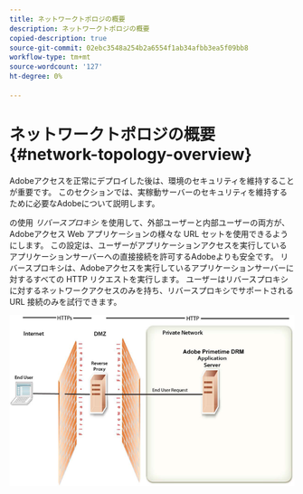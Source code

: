 ```yaml
---
title: ネットワークトポロジの概要
description: ネットワークトポロジの概要
copied-description: true
source-git-commit: 02ebc3548a254b2a6554f1ab34afbb3ea5f09bb8
workflow-type: tm+mt
source-wordcount: '127'
ht-degree: 0%

---
```


# ネットワークトポロジの概要 {#network-topology-overview}

Adobeアクセスを正常にデプロイした後は、環境のセキュリティを維持することが重要です。 このセクションでは、実稼動サーバーのセキュリティを維持するために必要なAdobeについて説明します。

の使用 *リバースプロキシ* を使用して、外部ユーザーと内部ユーザーの両方が、Adobeアクセス Web アプリケーションの様々な URL セットを使用できるようにします。 この設定は、ユーザーがアプリケーションアクセスを実行しているアプリケーションサーバーへの直接接続を許可するAdobeよりも安全です。 リバースプロキシは、Adobeアクセスを実行しているアプリケーションサーバーに対するすべての HTTP リクエストを実行します。 ユーザーはリバースプロキシに対するネットワークアクセスのみを持ち、リバースプロキシでサポートされる URL 接続のみを試行できます。

<!--<a id="fig-frx-dcg-44"></a>-->

![](assets/AdobeAccess_4_SecureDeployment_web.png)
